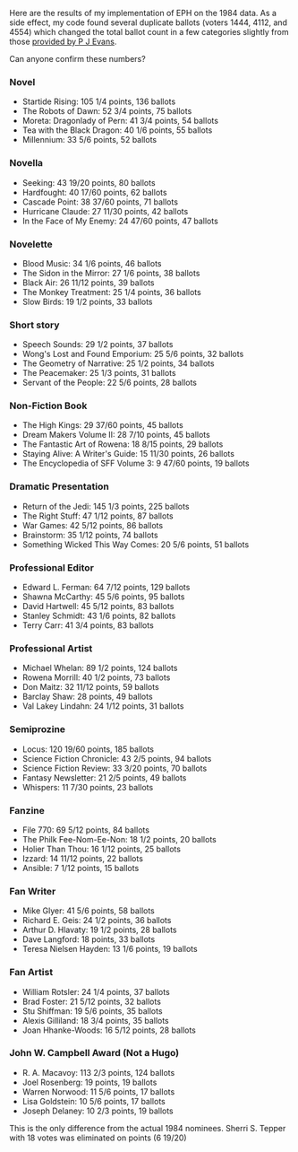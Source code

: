 Here are the results of my implementation of EPH on the 1984 data.  As
a side effect, my code found several duplicate ballots (voters 1444,
4112, and 4554) which changed the total ballot count in a few
categories slightly from those
[provided by P J Evans](http://nielsenhayden.com/makinglight/archives/016283.html#4176445).

Can anyone confirm these numbers?

### Novel

* Startide Rising: 105 1/4 points, 136 ballots
* The Robots of Dawn: 52 3/4 points, 75 ballots
* Moreta: Dragonlady of Pern: 41 3/4 points, 54 ballots
* Tea with the Black Dragon: 40 1/6 points, 55 ballots
* Millennium: 33 5/6 points, 52 ballots

### Novella

* Seeking: 43 19/20 points, 80 ballots
* Hardfought: 40 17/60 points, 62 ballots
* Cascade Point: 38 37/60 points, 71 ballots
* Hurricane Claude: 27 11/30 points, 42 ballots
* In the Face of My Enemy: 24 47/60 points, 47 ballots

### Novelette

* Blood Music: 34 1/6 points, 46 ballots
* The Sidon in the Mirror: 27 1/6 points, 38 ballots
* Black Air: 26 11/12 points, 39 ballots
* The Monkey Treatment: 25 1/4 points, 36 ballots
* Slow Birds: 19 1/2 points, 33 ballots

### Short story

* Speech Sounds: 29 1/2 points, 37 ballots
* Wong's Lost and Found Emporium: 25 5/6 points, 32 ballots
* The Geometry of Narrative: 25 1/2 points, 34 ballots
* The Peacemaker: 25 1/3 points, 31 ballots
* Servant of the People: 22 5/6 points, 28 ballots

### Non-Fiction Book

* The High Kings: 29 37/60 points, 45 ballots
* Dream Makers Volume II: 28 7/10 points, 45 ballots
* The Fantastic Art of Rowena: 18 8/15 points, 29 ballots
* Staying Alive: A Writer's Guide: 15 11/30 points, 26 ballots
* The Encyclopedia of SFF Volume 3: 9 47/60 points, 19 ballots

### Dramatic Presentation

* Return of the Jedi: 145 1/3 points, 225 ballots
* The Right Stuff: 47 1/12 points, 87 ballots
* War Games: 42 5/12 points, 86 ballots
* Brainstorm: 35 1/12 points, 74 ballots
* Something Wicked This Way Comes: 20 5/6 points, 51 ballots

### Professional Editor

* Edward L. Ferman: 64 7/12 points, 129 ballots
* Shawna McCarthy: 45 5/6 points, 95 ballots
* David Hartwell: 45 5/12 points, 83 ballots
* Stanley Schmidt: 43 1/6 points, 82 ballots
* Terry Carr: 41 3/4 points, 83 ballots

### Professional Artist

* Michael Whelan: 89 1/2 points, 124 ballots
* Rowena Morrill: 40 1/2 points, 73 ballots
* Don Maitz: 32 11/12 points, 59 ballots
* Barclay Shaw: 28 points, 49 ballots
* Val Lakey Lindahn: 24 1/12 points, 31 ballots

### Semiprozine

* Locus: 120 19/60 points, 185 ballots
* Science Fiction Chronicle: 43 2/5 points, 94 ballots
* Science Fiction Review: 33 3/20 points, 70 ballots
* Fantasy Newsletter: 21 2/5 points, 49 ballots
* Whispers: 11 7/30 points, 23 ballots

### Fanzine

* File 770: 69 5/12 points, 84 ballots
* The Philk Fee-Nom-Ee-Non: 18 1/2 points, 20 ballots
* Holier Than Thou: 16 1/12 points, 25 ballots
* Izzard: 14 11/12 points, 22 ballots
* Ansible: 7 1/12 points, 15 ballots

### Fan Writer

* Mike Glyer: 41 5/6 points, 58 ballots
* Richard E. Geis: 24 1/2 points, 36 ballots
* Arthur D. Hlavaty: 19 1/2 points, 28 ballots
* Dave Langford: 18 points, 33 ballots
* Teresa Nielsen Hayden: 13 1/6 points, 19 ballots

### Fan Artist

* William Rotsler: 24 1/4 points, 37 ballots
* Brad Foster: 21 5/12 points, 32 ballots
* Stu Shiffman: 19 5/6 points, 35 ballots
* Alexis Gilliland: 18 3/4 points, 35 ballots
* Joan Hhanke-Woods: 16 5/12 points, 28 ballots

### John W. Campbell Award (Not a Hugo)

* R. A. Macavoy: 113 2/3 points, 124 ballots
* Joel Rosenberg: 19 points, 19 ballots
* Warren Norwood: 11 5/6 points, 17 ballots
* Lisa Goldstein: 10 5/6 points, 17 ballots
* Joseph Delaney: 10 2/3 points, 19 ballots

This is the only difference from the actual 1984 nominees.  Sherri
S. Tepper with 18 votes was eliminated on points (6 19/20)
